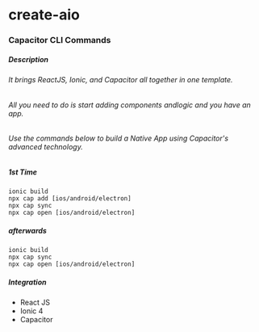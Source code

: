 # create-aio
### Capacitor CLI Commands

##### Description
###### It brings ReactJS, Ionic, and Capacitor all together in one template.
###### All you need to do is start adding components andlogic and you have an app.
###### Use the commands below to build a Native App using Capacitor's advanced technology.



##### 1st Time
```
ionic build
npx cap add [ios/android/electron]
npx cap sync
npx cap open [ios/android/electron]
```
##### afterwards
```
ionic build
npx cap sync
npx cap open [ios/android/electron]
```

##### Integration
* React JS
* Ionic 4
* Capacitor
